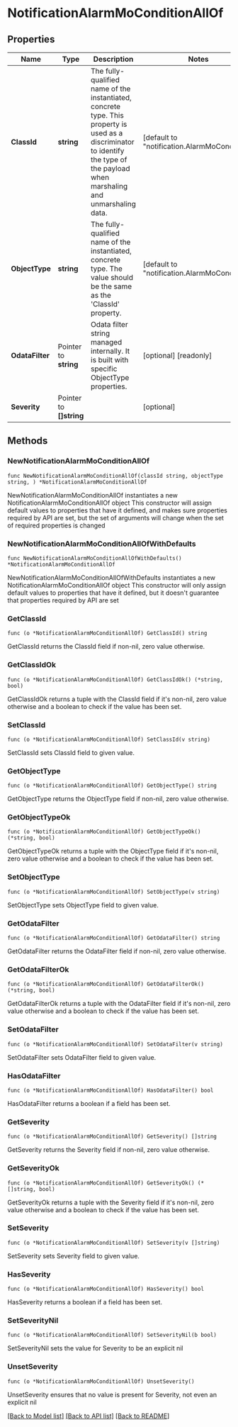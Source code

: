 # NotificationAlarmMoConditionAllOf

## Properties

Name | Type | Description | Notes
------------ | ------------- | ------------- | -------------
**ClassId** | **string** | The fully-qualified name of the instantiated, concrete type. This property is used as a discriminator to identify the type of the payload when marshaling and unmarshaling data. | [default to "notification.AlarmMoCondition"]
**ObjectType** | **string** | The fully-qualified name of the instantiated, concrete type. The value should be the same as the &#39;ClassId&#39; property. | [default to "notification.AlarmMoCondition"]
**OdataFilter** | Pointer to **string** | Odata filter string managed internally. It is built with specific ObjectType properties. | [optional] [readonly] 
**Severity** | Pointer to **[]string** |  | [optional] 

## Methods

### NewNotificationAlarmMoConditionAllOf

`func NewNotificationAlarmMoConditionAllOf(classId string, objectType string, ) *NotificationAlarmMoConditionAllOf`

NewNotificationAlarmMoConditionAllOf instantiates a new NotificationAlarmMoConditionAllOf object
This constructor will assign default values to properties that have it defined,
and makes sure properties required by API are set, but the set of arguments
will change when the set of required properties is changed

### NewNotificationAlarmMoConditionAllOfWithDefaults

`func NewNotificationAlarmMoConditionAllOfWithDefaults() *NotificationAlarmMoConditionAllOf`

NewNotificationAlarmMoConditionAllOfWithDefaults instantiates a new NotificationAlarmMoConditionAllOf object
This constructor will only assign default values to properties that have it defined,
but it doesn't guarantee that properties required by API are set

### GetClassId

`func (o *NotificationAlarmMoConditionAllOf) GetClassId() string`

GetClassId returns the ClassId field if non-nil, zero value otherwise.

### GetClassIdOk

`func (o *NotificationAlarmMoConditionAllOf) GetClassIdOk() (*string, bool)`

GetClassIdOk returns a tuple with the ClassId field if it's non-nil, zero value otherwise
and a boolean to check if the value has been set.

### SetClassId

`func (o *NotificationAlarmMoConditionAllOf) SetClassId(v string)`

SetClassId sets ClassId field to given value.


### GetObjectType

`func (o *NotificationAlarmMoConditionAllOf) GetObjectType() string`

GetObjectType returns the ObjectType field if non-nil, zero value otherwise.

### GetObjectTypeOk

`func (o *NotificationAlarmMoConditionAllOf) GetObjectTypeOk() (*string, bool)`

GetObjectTypeOk returns a tuple with the ObjectType field if it's non-nil, zero value otherwise
and a boolean to check if the value has been set.

### SetObjectType

`func (o *NotificationAlarmMoConditionAllOf) SetObjectType(v string)`

SetObjectType sets ObjectType field to given value.


### GetOdataFilter

`func (o *NotificationAlarmMoConditionAllOf) GetOdataFilter() string`

GetOdataFilter returns the OdataFilter field if non-nil, zero value otherwise.

### GetOdataFilterOk

`func (o *NotificationAlarmMoConditionAllOf) GetOdataFilterOk() (*string, bool)`

GetOdataFilterOk returns a tuple with the OdataFilter field if it's non-nil, zero value otherwise
and a boolean to check if the value has been set.

### SetOdataFilter

`func (o *NotificationAlarmMoConditionAllOf) SetOdataFilter(v string)`

SetOdataFilter sets OdataFilter field to given value.

### HasOdataFilter

`func (o *NotificationAlarmMoConditionAllOf) HasOdataFilter() bool`

HasOdataFilter returns a boolean if a field has been set.

### GetSeverity

`func (o *NotificationAlarmMoConditionAllOf) GetSeverity() []string`

GetSeverity returns the Severity field if non-nil, zero value otherwise.

### GetSeverityOk

`func (o *NotificationAlarmMoConditionAllOf) GetSeverityOk() (*[]string, bool)`

GetSeverityOk returns a tuple with the Severity field if it's non-nil, zero value otherwise
and a boolean to check if the value has been set.

### SetSeverity

`func (o *NotificationAlarmMoConditionAllOf) SetSeverity(v []string)`

SetSeverity sets Severity field to given value.

### HasSeverity

`func (o *NotificationAlarmMoConditionAllOf) HasSeverity() bool`

HasSeverity returns a boolean if a field has been set.

### SetSeverityNil

`func (o *NotificationAlarmMoConditionAllOf) SetSeverityNil(b bool)`

 SetSeverityNil sets the value for Severity to be an explicit nil

### UnsetSeverity
`func (o *NotificationAlarmMoConditionAllOf) UnsetSeverity()`

UnsetSeverity ensures that no value is present for Severity, not even an explicit nil

[[Back to Model list]](../README.md#documentation-for-models) [[Back to API list]](../README.md#documentation-for-api-endpoints) [[Back to README]](../README.md)


